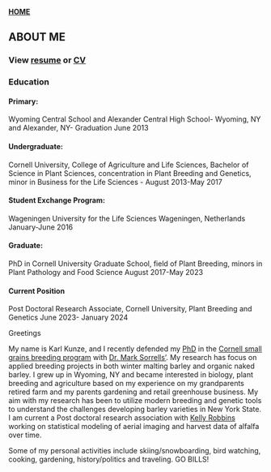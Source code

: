 **<span style="color: grey;"> [HOME](./index.md) </span>**

## ABOUT ME  


### **View [resume](./Resume/karlkunze-resume.pdf) or [CV](./CV/karlkunze-cv.pdf)**

### Education

#### Primary: 
Wyoming Central School and Alexander Central High School- Wyoming, NY and Alexander, NY- Graduation June 2013

#### Undergraduate: 
Cornell University, College of Agriculture and Life Sciences, Bachelor of Science in Plant Sciences, concentration in Plant Breeding and Genetics, minor in Business for the Life Sciences - August 2013-May 2017

#### Student Exchange Program: 
Wageningen University for the Life Sciences Wageningen, Netherlands January-June 2016

#### Graduate: 
PhD in Cornell University Graduate School, field of Plant Breeding, minors in Plant Pathology and Food Science August 2017-May 2023

#### Current Position

Post Doctoral Research Associate, Cornell University, Plant Breeding and Genetics June 2023- January 2024

Greetings 

My name is Karl Kunze, and I recently defended my [PhD](https://cals.cornell.edu/karl-kunze) in the  [Cornell small grains breeding program](https://blogs.cornell.edu/varietytrials/small-grains-wheat-oats-barley-triticale/) with [Dr. Mark Sorrells’](https://plbrgen.cals.cornell.edu/people/mark-sorrells/). My research has focus on applied breeding projects in both winter malting barley and organic naked barley. I grew up in Wyoming, NY and became interested in biology, plant breeding and agriculture based on my experience on my grandparents retired farm and my parents gardening and retail greenhouse business. My aim with my research has been to utilize modern breeding and genetic tools to understand the challenges developing barley varieties in New York State.
I am current a Post doctoral research association with [Kelly Robbins](https://cals.cornell.edu/kelly-r-robbins) working on statistical modeling of aerial imaging and harvest data of alfalfa over time.

Some of my personal activities include skiing/snowboarding, bird watching, cooking, gardening, history/politics and traveling. 
GO BILLS!
